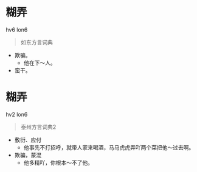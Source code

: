 # 糊弄
hv6 lon6
> 如东方言词典
- 欺骗。
  - 他在下～人。
- 蛮干。

# 糊弄
hv2 lon6
> 泰州方言词典2
- 敷衍、应付
  - 他事先不打招呼，就带人家来喝酒，马马虎虎弄吖两个菜把他～过去啊。
- 欺骗，蒙混
  - 他多精吖，你根本～不了他。

